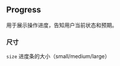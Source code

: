 <div class="demo-header">
<p class="overviewicon">
  <span class="wapi-business-slider"/>
</p>

## Progress

<nova-uxlink widget-name="Progress"></nova-uxlink>

用于展示操作进度，告知用户当前状态和预期。

</div>

### 尺寸

`size` 进度条的大小（small/medium/large）

<nova-demo-view link="progress/progress-size.vue"></nova-demo-view>
